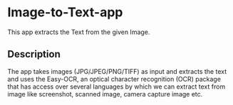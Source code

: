 # Image-to-Text-app
This app extracts the Text from the given Image.

## Description
The app takes images (JPG/JPEG/PNG/TIFF) as input and extracts the text and uses the Easy-OCR, an optical character recognition (OCR) package that has access over several languages by which we can extract text from image like screenshot, scanned image, camera capture image etc.
